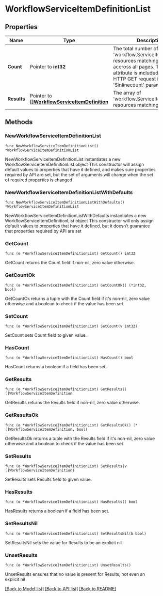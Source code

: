 # WorkflowServiceItemDefinitionList

## Properties

Name | Type | Description | Notes
------------ | ------------- | ------------- | -------------
**Count** | Pointer to **int32** | The total number of &#39;workflow.ServiceItemDefinition&#39; resources matching the request, accross all pages. The &#39;Count&#39; attribute is included when the HTTP GET request includes the &#39;$inlinecount&#39; parameter. | [optional] 
**Results** | Pointer to [**[]WorkflowServiceItemDefinition**](WorkflowServiceItemDefinition.md) | The array of &#39;workflow.ServiceItemDefinition&#39; resources matching the request. | [optional] 

## Methods

### NewWorkflowServiceItemDefinitionList

`func NewWorkflowServiceItemDefinitionList() *WorkflowServiceItemDefinitionList`

NewWorkflowServiceItemDefinitionList instantiates a new WorkflowServiceItemDefinitionList object
This constructor will assign default values to properties that have it defined,
and makes sure properties required by API are set, but the set of arguments
will change when the set of required properties is changed

### NewWorkflowServiceItemDefinitionListWithDefaults

`func NewWorkflowServiceItemDefinitionListWithDefaults() *WorkflowServiceItemDefinitionList`

NewWorkflowServiceItemDefinitionListWithDefaults instantiates a new WorkflowServiceItemDefinitionList object
This constructor will only assign default values to properties that have it defined,
but it doesn't guarantee that properties required by API are set

### GetCount

`func (o *WorkflowServiceItemDefinitionList) GetCount() int32`

GetCount returns the Count field if non-nil, zero value otherwise.

### GetCountOk

`func (o *WorkflowServiceItemDefinitionList) GetCountOk() (*int32, bool)`

GetCountOk returns a tuple with the Count field if it's non-nil, zero value otherwise
and a boolean to check if the value has been set.

### SetCount

`func (o *WorkflowServiceItemDefinitionList) SetCount(v int32)`

SetCount sets Count field to given value.

### HasCount

`func (o *WorkflowServiceItemDefinitionList) HasCount() bool`

HasCount returns a boolean if a field has been set.

### GetResults

`func (o *WorkflowServiceItemDefinitionList) GetResults() []WorkflowServiceItemDefinition`

GetResults returns the Results field if non-nil, zero value otherwise.

### GetResultsOk

`func (o *WorkflowServiceItemDefinitionList) GetResultsOk() (*[]WorkflowServiceItemDefinition, bool)`

GetResultsOk returns a tuple with the Results field if it's non-nil, zero value otherwise
and a boolean to check if the value has been set.

### SetResults

`func (o *WorkflowServiceItemDefinitionList) SetResults(v []WorkflowServiceItemDefinition)`

SetResults sets Results field to given value.

### HasResults

`func (o *WorkflowServiceItemDefinitionList) HasResults() bool`

HasResults returns a boolean if a field has been set.

### SetResultsNil

`func (o *WorkflowServiceItemDefinitionList) SetResultsNil(b bool)`

 SetResultsNil sets the value for Results to be an explicit nil

### UnsetResults
`func (o *WorkflowServiceItemDefinitionList) UnsetResults()`

UnsetResults ensures that no value is present for Results, not even an explicit nil

[[Back to Model list]](../README.md#documentation-for-models) [[Back to API list]](../README.md#documentation-for-api-endpoints) [[Back to README]](../README.md)


